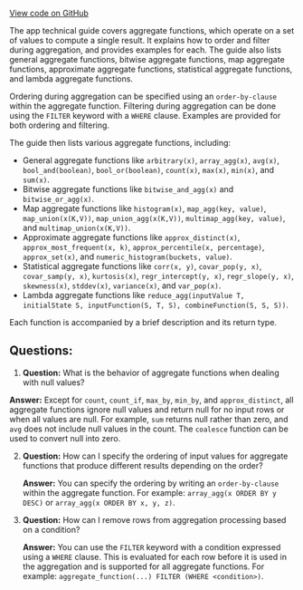 [View code on GitHub](https://dune.com/docs/query/DuneSQL-reference/Functions-and-operators/aggregate.md)

The app technical guide covers aggregate functions, which operate on a set of values to compute a single result. It explains how to order and filter during aggregation, and provides examples for each. The guide also lists general aggregate functions, bitwise aggregate functions, map aggregate functions, approximate aggregate functions, statistical aggregate functions, and lambda aggregate functions.

Ordering during aggregation can be specified using an `order-by-clause` within the aggregate function. Filtering during aggregation can be done using the `FILTER` keyword with a `WHERE` clause. Examples are provided for both ordering and filtering.

The guide then lists various aggregate functions, including:

- General aggregate functions like `arbitrary(x)`, `array_agg(x)`, `avg(x)`, `bool_and(boolean)`, `bool_or(boolean)`, `count(x)`, `max(x)`, `min(x)`, and `sum(x)`.
- Bitwise aggregate functions like `bitwise_and_agg(x)` and `bitwise_or_agg(x)`.
- Map aggregate functions like `histogram(x)`, `map_agg(key, value)`, `map_union(x(K,V))`, `map_union_agg(x(K,V))`, `multimap_agg(key, value)`, and `multimap_union(x(K,V))`.
- Approximate aggregate functions like `approx_distinct(x)`, `approx_most_frequent(x, k)`, `approx_percentile(x, percentage)`, `approx_set(x)`, and `numeric_histogram(buckets, value)`.
- Statistical aggregate functions like `corr(x, y)`, `covar_pop(y, x)`, `covar_samp(y, x)`, `kurtosis(x)`, `regr_intercept(y, x)`, `regr_slope(y, x)`, `skewness(x)`, `stddev(x)`, `variance(x)`, and `var_pop(x)`.
- Lambda aggregate functions like `reduce_agg(inputValue T, initialState S, inputFunction(S, T, S), combineFunction(S, S, S))`.

Each function is accompanied by a brief description and its return type.
## Questions: 
 1. **Question:** What is the behavior of aggregate functions when dealing with null values?

   **Answer:** Except for `count`, `count_if`, `max_by`, `min_by`, and `approx_distinct`, all aggregate functions ignore null values and return null for no input rows or when all values are null. For example, `sum` returns null rather than zero, and `avg` does not include null values in the count. The `coalesce` function can be used to convert null into zero.

2. **Question:** How can I specify the ordering of input values for aggregate functions that produce different results depending on the order?

   **Answer:** You can specify the ordering by writing an `order-by-clause` within the aggregate function. For example: `array_agg(x ORDER BY y DESC)` or `array_agg(x ORDER BY x, y, z)`.

3. **Question:** How can I remove rows from aggregation processing based on a condition?

   **Answer:** You can use the `FILTER` keyword with a condition expressed using a `WHERE` clause. This is evaluated for each row before it is used in the aggregation and is supported for all aggregate functions. For example: `aggregate_function(...) FILTER (WHERE <condition>)`.